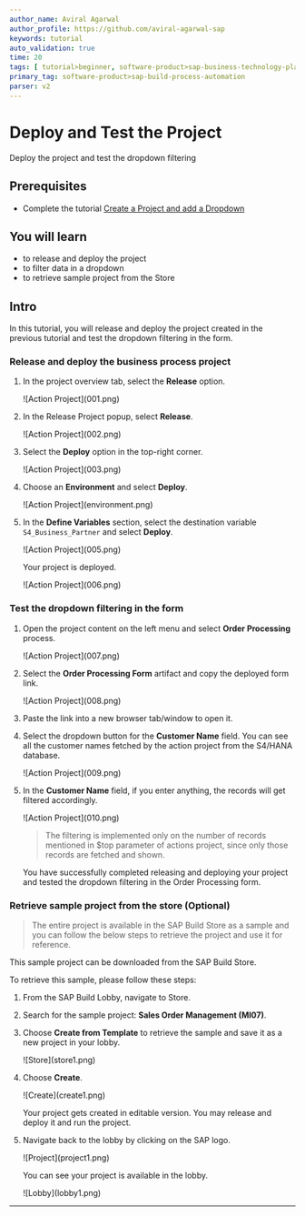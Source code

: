 ```yaml
---
author_name: Aviral Agarwal
author_profile: https://github.com/aviral-agarwal-sap
keywords: tutorial
auto_validation: true
time: 20
tags: [ tutorial>beginner, software-product>sap-business-technology-platform, tutorial>free-tier]
primary_tag: software-product>sap-build-process-automation
parser: v2
---
```


# Deploy and Test the Project
<!-- description --> Deploy the project and test the dropdown filtering

## Prerequisites
- Complete the tutorial [Create a Project and add a Dropdown](spa-dropdown-value-help-filtering)

## You will learn
- to release and deploy the project
- to filter data in a dropdown
- to retrieve sample project from the Store

## Intro
In this tutorial, you will release and deploy the project created in the previous tutorial and test the dropdown filtering in the form.

### Release and deploy the business process project

1. In the project overview tab, select the **Release** option.

    <!-- border -->![Action Project](001.png)

1.  In the Release Project popup, select **Release**.

    <!-- border -->![Action Project](002.png)

3.  Select the **Deploy** option in the top-right corner.

    <!-- border -->![Action Project](003.png)

4. Choose an **Environment** and select **Deploy**.

    <!-- border -->![Action Project](environment.png)

5.  In the **Define Variables** section, select the destination variable `S4_Business_Partner` and select **Deploy**.

    <!-- border -->![Action Project](005.png)

    Your project is deployed.

    <!-- border -->![Action Project](006.png)

### Test the dropdown filtering in the form

1. Open the project content on the left menu and select **Order Processing** process.

    <!-- border -->![Action Project](007.png)

2. Select the **Order Processing Form** artifact and copy the deployed form link.

    <!-- border -->![Action Project](008.png)

3. Paste the link into a new browser tab/window to open it.

4. Select the dropdown button for the **Customer Name** field. You can see all the customer names fetched by the action project from the S4/HANA database.

    <!-- border -->![Action Project](009.png)

5. In the **Customer Name** field, if you enter anything, the records will get filtered accordingly.

    <!-- border -->![Action Project](010.png)

    > The filtering is implemented only on the number of records mentioned in $top parameter of actions project, since only those records are fetched and shown. 

    You have successfully completed releasing and deploying your project and tested the dropdown filtering in the Order Processing form.

    
### Retrieve sample project from the store (Optional)

   > The entire project is available in the SAP Build Store as a sample and you can follow the below steps to retrieve the project and use it for reference.

This sample project can be downloaded from the SAP Build Store.

To retrieve this sample, please follow these steps:
    
1. From the SAP Build Lobby, navigate to Store.
   
2. Search for the sample project: **Sales Order Management (MI07)**.
   
3. Choose **Create from Template** to retrieve the sample and save it as a new project in your lobby.

    <!-- border -->![Store](store1.png)

4. Choose **Create**.

    <!-- border -->![Create](create1.png)

    Your project gets created in editable version. You may release and deploy it and run the project.
    
5. Navigate back to the lobby by clicking on the SAP logo.
  
    <!-- border -->![Project](project1.png)

    You can see your project is available in the lobby.
  
    <!-- border -->![Lobby](lobby1.png)

---
